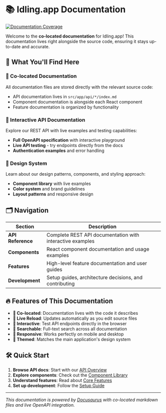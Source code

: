 # 📚 Idling.app Documentation

[![Documentation Coverage](https://img.shields.io/badge/Documentation%20Coverage-1.2%25-red?style=for-the-badgehttps://img.shields.io/badge/Documentation%20Coverage-1.2%25-red?style=for-the-badgehttps://img.shields.io/badge/Documentation%20Coverage-1.2%25-red?style=for-the-badgehttps://img.shields.io/badge/Documentation%20Coverage-1.2%25-red?style=for-the-badgehttps://img.shields.io/badge/Documentation%20Coverage-1.2%25-red?style=for-the-badgehttps://img.shields.io/badge/Documentation%20Coverage-1.2%25-red?style=for-the-badgehttps://img.shields.io/badge/Documentation%20Coverage-1.2%25-red?style=for-the-badgehttps://img.shields.io/badge/Documentation%20Coverage-1.2%25-red?style=for-the-badge&logo=gitbook&logoColor=whitelogo=gitbookhttps://img.shields.io/badge/Documentation%20Coverage-1.2%25-red?style=for-the-badge&logo=gitbook&logoColor=whitelogoColor=whitelogo=gitbookhttps://img.shields.io/badge/Documentation%20Coverage-1.2%25-red?style=for-the-badgehttps://img.shields.io/badge/Documentation%20Coverage-1.2%25-red?style=for-the-badge&logo=gitbook&logoColor=whitelogo=gitbookhttps://img.shields.io/badge/Documentation%20Coverage-1.2%25-red?style=for-the-badge&logo=gitbook&logoColor=whitelogoColor=whitelogoColor=whitelogo=gitbookhttps://img.shields.io/badge/Documentation%20Coverage-1.2%25-red?style=for-the-badgehttps://img.shields.io/badge/Documentation%20Coverage-1.2%25-red?style=for-the-badgehttps://img.shields.io/badge/Documentation%20Coverage-1.2%25-red?style=for-the-badge&logo=gitbook&logoColor=whitelogo=gitbookhttps://img.shields.io/badge/Documentation%20Coverage-1.2%25-red?style=for-the-badge&logo=gitbook&logoColor=whitelogoColor=whitelogo=gitbookhttps://img.shields.io/badge/Documentation%20Coverage-1.2%25-red?style=for-the-badgehttps://img.shields.io/badge/Documentation%20Coverage-1.2%25-red?style=for-the-badge&logo=gitbook&logoColor=whitelogo=gitbookhttps://img.shields.io/badge/Documentation%20Coverage-1.2%25-red?style=for-the-badge&logo=gitbook&logoColor=whitelogoColor=whitelogoColor=whitelogoColor=whitelogo=gitbookhttps://img.shields.io/badge/Documentation%20Coverage-1.2%25-red?style=for-the-badgehttps://img.shields.io/badge/Documentation%20Coverage-1.2%25-red?style=for-the-badgehttps://img.shields.io/badge/Documentation%20Coverage-1.2%25-red?style=for-the-badgehttps://img.shields.io/badge/Documentation%20Coverage-1.2%25-red?style=for-the-badge&logo=gitbook&logoColor=whitelogo=gitbookhttps://img.shields.io/badge/Documentation%20Coverage-1.2%25-red?style=for-the-badge&logo=gitbook&logoColor=whitelogoColor=whitelogo=gitbookhttps://img.shields.io/badge/Documentation%20Coverage-1.2%25-red?style=for-the-badgehttps://img.shields.io/badge/Documentation%20Coverage-1.2%25-red?style=for-the-badge&logo=gitbook&logoColor=whitelogo=gitbookhttps://img.shields.io/badge/Documentation%20Coverage-1.2%25-red?style=for-the-badge&logo=gitbook&logoColor=whitelogoColor=whitelogoColor=whitelogo=gitbookhttps://img.shields.io/badge/Documentation%20Coverage-1.2%25-red?style=for-the-badgehttps://img.shields.io/badge/Documentation%20Coverage-1.2%25-red?style=for-the-badgehttps://img.shields.io/badge/Documentation%20Coverage-1.2%25-red?style=for-the-badge&logo=gitbook&logoColor=whitelogo=gitbookhttps://img.shields.io/badge/Documentation%20Coverage-1.2%25-red?style=for-the-badge&logo=gitbook&logoColor=whitelogoColor=whitelogo=gitbookhttps://img.shields.io/badge/Documentation%20Coverage-1.2%25-red?style=for-the-badgehttps://img.shields.io/badge/Documentation%20Coverage-1.2%25-red?style=for-the-badge&logo=gitbook&logoColor=whitelogo=gitbookhttps://img.shields.io/badge/Documentation%20Coverage-1.2%25-red?style=for-the-badge&logo=gitbook&logoColor=whitelogoColor=whitelogoColor=whitelogoColor=whitelogoColor=whitelogo=gitbookhttps://img.shields.io/badge/Documentation%20Coverage-1.2%25-red?style=for-the-badgehttps://img.shields.io/badge/Documentation%20Coverage-1.2%25-red?style=for-the-badgehttps://img.shields.io/badge/Documentation%20Coverage-1.2%25-red?style=for-the-badgehttps://img.shields.io/badge/Documentation%20Coverage-1.2%25-red?style=for-the-badgehttps://img.shields.io/badge/Documentation%20Coverage-1.2%25-red?style=for-the-badge&logo=gitbook&logoColor=whitelogo=gitbookhttps://img.shields.io/badge/Documentation%20Coverage-1.2%25-red?style=for-the-badge&logo=gitbook&logoColor=whitelogoColor=whitelogo=gitbookhttps://img.shields.io/badge/Documentation%20Coverage-1.2%25-red?style=for-the-badgehttps://img.shields.io/badge/Documentation%20Coverage-1.2%25-red?style=for-the-badge&logo=gitbook&logoColor=whitelogo=gitbookhttps://img.shields.io/badge/Documentation%20Coverage-1.2%25-red?style=for-the-badge&logo=gitbook&logoColor=whitelogoColor=whitelogoColor=whitelogo=gitbookhttps://img.shields.io/badge/Documentation%20Coverage-1.2%25-red?style=for-the-badgehttps://img.shields.io/badge/Documentation%20Coverage-1.2%25-red?style=for-the-badgehttps://img.shields.io/badge/Documentation%20Coverage-1.2%25-red?style=for-the-badge&logo=gitbook&logoColor=whitelogo=gitbookhttps://img.shields.io/badge/Documentation%20Coverage-1.2%25-red?style=for-the-badge&logo=gitbook&logoColor=whitelogoColor=whitelogo=gitbookhttps://img.shields.io/badge/Documentation%20Coverage-1.2%25-red?style=for-the-badgehttps://img.shields.io/badge/Documentation%20Coverage-1.2%25-red?style=for-the-badge&logo=gitbook&logoColor=whitelogo=gitbookhttps://img.shields.io/badge/Documentation%20Coverage-1.2%25-red?style=for-the-badge&logo=gitbook&logoColor=whitelogoColor=whitelogoColor=whitelogoColor=whitelogo=gitbookhttps://img.shields.io/badge/Documentation%20Coverage-1.2%25-red?style=for-the-badgehttps://img.shields.io/badge/Documentation%20Coverage-1.2%25-red?style=for-the-badgehttps://img.shields.io/badge/Documentation%20Coverage-1.2%25-red?style=for-the-badgehttps://img.shields.io/badge/Documentation%20Coverage-1.2%25-red?style=for-the-badge&logo=gitbook&logoColor=whitelogo=gitbookhttps://img.shields.io/badge/Documentation%20Coverage-1.2%25-red?style=for-the-badge&logo=gitbook&logoColor=whitelogoColor=whitelogo=gitbookhttps://img.shields.io/badge/Documentation%20Coverage-1.2%25-red?style=for-the-badgehttps://img.shields.io/badge/Documentation%20Coverage-1.2%25-red?style=for-the-badge&logo=gitbook&logoColor=whitelogo=gitbookhttps://img.shields.io/badge/Documentation%20Coverage-1.2%25-red?style=for-the-badge&logo=gitbook&logoColor=whitelogoColor=whitelogoColor=whitelogo=gitbookhttps://img.shields.io/badge/Documentation%20Coverage-1.2%25-red?style=for-the-badgehttps://img.shields.io/badge/Documentation%20Coverage-1.2%25-red?style=for-the-badgehttps://img.shields.io/badge/Documentation%20Coverage-1.2%25-red?style=for-the-badge&logo=gitbook&logoColor=whitelogo=gitbookhttps://img.shields.io/badge/Documentation%20Coverage-1.2%25-red?style=for-the-badge&logo=gitbook&logoColor=whitelogoColor=whitelogo=gitbookhttps://img.shields.io/badge/Documentation%20Coverage-1.2%25-red?style=for-the-badgehttps://img.shields.io/badge/Documentation%20Coverage-1.2%25-red?style=for-the-badge&logo=gitbook&logoColor=whitelogo=gitbookhttps://img.shields.io/badge/Documentation%20Coverage-1.2%25-red?style=for-the-badge&logo=gitbook&logoColor=whitelogoColor=whitelogoColor=whitelogoColor=whitelogoColor=whitelogoColor=whitelogo=gitbookhttps://img.shields.io/badge/Documentation%20Coverage-1.2%25-red?style=for-the-badgehttps://img.shields.io/badge/Documentation%20Coverage-1.2%25-red?style=for-the-badgehttps://img.shields.io/badge/Documentation%20Coverage-1.2%25-red?style=for-the-badgehttps://img.shields.io/badge/Documentation%20Coverage-1.2%25-red?style=for-the-badgehttps://img.shields.io/badge/Documentation%20Coverage-1.2%25-red?style=for-the-badgehttps://img.shields.io/badge/Documentation%20Coverage-1.2%25-red?style=for-the-badge&logo=gitbook&logoColor=whitelogo=gitbookhttps://img.shields.io/badge/Documentation%20Coverage-1.2%25-red?style=for-the-badge&logo=gitbook&logoColor=whitelogoColor=whitelogo=gitbookhttps://img.shields.io/badge/Documentation%20Coverage-1.2%25-red?style=for-the-badgehttps://img.shields.io/badge/Documentation%20Coverage-1.2%25-red?style=for-the-badge&logo=gitbook&logoColor=whitelogo=gitbookhttps://img.shields.io/badge/Documentation%20Coverage-1.2%25-red?style=for-the-badge&logo=gitbook&logoColor=whitelogoColor=whitelogoColor=whitelogo=gitbookhttps://img.shields.io/badge/Documentation%20Coverage-1.2%25-red?style=for-the-badgehttps://img.shields.io/badge/Documentation%20Coverage-1.2%25-red?style=for-the-badgehttps://img.shields.io/badge/Documentation%20Coverage-1.2%25-red?style=for-the-badge&logo=gitbook&logoColor=whitelogo=gitbookhttps://img.shields.io/badge/Documentation%20Coverage-1.2%25-red?style=for-the-badge&logo=gitbook&logoColor=whitelogoColor=whitelogo=gitbookhttps://img.shields.io/badge/Documentation%20Coverage-1.2%25-red?style=for-the-badgehttps://img.shields.io/badge/Documentation%20Coverage-1.2%25-red?style=for-the-badge&logo=gitbook&logoColor=whitelogo=gitbookhttps://img.shields.io/badge/Documentation%20Coverage-1.2%25-red?style=for-the-badge&logo=gitbook&logoColor=whitelogoColor=whitelogoColor=whitelogoColor=whitelogo=gitbookhttps://img.shields.io/badge/Documentation%20Coverage-1.2%25-red?style=for-the-badgehttps://img.shields.io/badge/Documentation%20Coverage-1.2%25-red?style=for-the-badgehttps://img.shields.io/badge/Documentation%20Coverage-1.2%25-red?style=for-the-badgehttps://img.shields.io/badge/Documentation%20Coverage-1.2%25-red?style=for-the-badge&logo=gitbook&logoColor=whitelogo=gitbookhttps://img.shields.io/badge/Documentation%20Coverage-1.2%25-red?style=for-the-badge&logo=gitbook&logoColor=whitelogoColor=whitelogo=gitbookhttps://img.shields.io/badge/Documentation%20Coverage-1.2%25-red?style=for-the-badgehttps://img.shields.io/badge/Documentation%20Coverage-1.2%25-red?style=for-the-badge&logo=gitbook&logoColor=whitelogo=gitbookhttps://img.shields.io/badge/Documentation%20Coverage-1.2%25-red?style=for-the-badge&logo=gitbook&logoColor=whitelogoColor=whitelogoColor=whitelogo=gitbookhttps://img.shields.io/badge/Documentation%20Coverage-1.2%25-red?style=for-the-badgehttps://img.shields.io/badge/Documentation%20Coverage-1.2%25-red?style=for-the-badgehttps://img.shields.io/badge/Documentation%20Coverage-1.2%25-red?style=for-the-badge&logo=gitbook&logoColor=whitelogo=gitbookhttps://img.shields.io/badge/Documentation%20Coverage-1.2%25-red?style=for-the-badge&logo=gitbook&logoColor=whitelogoColor=whitelogo=gitbookhttps://img.shields.io/badge/Documentation%20Coverage-1.2%25-red?style=for-the-badgehttps://img.shields.io/badge/Documentation%20Coverage-1.2%25-red?style=for-the-badge&logo=gitbook&logoColor=whitelogo=gitbookhttps://img.shields.io/badge/Documentation%20Coverage-1.2%25-red?style=for-the-badge&logo=gitbook&logoColor=whitelogoColor=whitelogoColor=whitelogoColor=whitelogoColor=whitelogo=gitbookhttps://img.shields.io/badge/Documentation%20Coverage-1.2%25-red?style=for-the-badgehttps://img.shields.io/badge/Documentation%20Coverage-1.2%25-red?style=for-the-badgehttps://img.shields.io/badge/Documentation%20Coverage-1.2%25-red?style=for-the-badgehttps://img.shields.io/badge/Documentation%20Coverage-1.2%25-red?style=for-the-badgehttps://img.shields.io/badge/Documentation%20Coverage-1.2%25-red?style=for-the-badge&logo=gitbook&logoColor=whitelogo=gitbookhttps://img.shields.io/badge/Documentation%20Coverage-1.2%25-red?style=for-the-badge&logo=gitbook&logoColor=whitelogoColor=whitelogo=gitbookhttps://img.shields.io/badge/Documentation%20Coverage-1.2%25-red?style=for-the-badgehttps://img.shields.io/badge/Documentation%20Coverage-1.2%25-red?style=for-the-badge&logo=gitbook&logoColor=whitelogo=gitbookhttps://img.shields.io/badge/Documentation%20Coverage-1.2%25-red?style=for-the-badge&logo=gitbook&logoColor=whitelogoColor=whitelogoColor=whitelogo=gitbookhttps://img.shields.io/badge/Documentation%20Coverage-1.2%25-red?style=for-the-badgehttps://img.shields.io/badge/Documentation%20Coverage-1.2%25-red?style=for-the-badgehttps://img.shields.io/badge/Documentation%20Coverage-1.2%25-red?style=for-the-badge&logo=gitbook&logoColor=whitelogo=gitbookhttps://img.shields.io/badge/Documentation%20Coverage-1.2%25-red?style=for-the-badge&logo=gitbook&logoColor=whitelogoColor=whitelogo=gitbookhttps://img.shields.io/badge/Documentation%20Coverage-1.2%25-red?style=for-the-badgehttps://img.shields.io/badge/Documentation%20Coverage-1.2%25-red?style=for-the-badge&logo=gitbook&logoColor=whitelogo=gitbookhttps://img.shields.io/badge/Documentation%20Coverage-1.2%25-red?style=for-the-badge&logo=gitbook&logoColor=whitelogoColor=whitelogoColor=whitelogoColor=whitelogo=gitbookhttps://img.shields.io/badge/Documentation%20Coverage-1.2%25-red?style=for-the-badgehttps://img.shields.io/badge/Documentation%20Coverage-1.2%25-red?style=for-the-badgehttps://img.shields.io/badge/Documentation%20Coverage-1.2%25-red?style=for-the-badgehttps://img.shields.io/badge/Documentation%20Coverage-1.2%25-red?style=for-the-badge&logo=gitbook&logoColor=whitelogo=gitbookhttps://img.shields.io/badge/Documentation%20Coverage-1.2%25-red?style=for-the-badge&logo=gitbook&logoColor=whitelogoColor=whitelogo=gitbookhttps://img.shields.io/badge/Documentation%20Coverage-1.2%25-red?style=for-the-badgehttps://img.shields.io/badge/Documentation%20Coverage-1.2%25-red?style=for-the-badge&logo=gitbook&logoColor=whitelogo=gitbookhttps://img.shields.io/badge/Documentation%20Coverage-1.2%25-red?style=for-the-badge&logo=gitbook&logoColor=whitelogoColor=whitelogoColor=whitelogo=gitbookhttps://img.shields.io/badge/Documentation%20Coverage-1.2%25-red?style=for-the-badgehttps://img.shields.io/badge/Documentation%20Coverage-1.2%25-red?style=for-the-badgehttps://img.shields.io/badge/Documentation%20Coverage-1.2%25-red?style=for-the-badge&logo=gitbook&logoColor=whitelogo=gitbookhttps://img.shields.io/badge/Documentation%20Coverage-1.2%25-red?style=for-the-badge&logo=gitbook&logoColor=whitelogoColor=whitelogo=gitbookhttps://img.shields.io/badge/Documentation%20Coverage-1.2%25-red?style=for-the-badgehttps://img.shields.io/badge/Documentation%20Coverage-1.2%25-red?style=for-the-badge&logo=gitbook&logoColor=whitelogo=gitbookhttps://img.shields.io/badge/Documentation%20Coverage-1.2%25-red?style=for-the-badge&logo=gitbook&logoColor=whitelogoColor=whitelogoColor=whitelogoColor=whitelogoColor=whitelogoColor=whitelogoColor=whitelogo=gitbookhttps://img.shields.io/badge/Documentation%20Coverage-1.2%25-red?style=for-the-badgehttps://img.shields.io/badge/Documentation%20Coverage-1.2%25-red?style=for-the-badgehttps://img.shields.io/badge/Documentation%20Coverage-1.2%25-red?style=for-the-badgehttps://img.shields.io/badge/Documentation%20Coverage-1.2%25-red?style=for-the-badgehttps://img.shields.io/badge/Documentation%20Coverage-1.2%25-red?style=for-the-badgehttps://img.shields.io/badge/Documentation%20Coverage-1.2%25-red?style=for-the-badgehttps://img.shields.io/badge/Documentation%20Coverage-1.2%25-red?style=for-the-badge&logo=gitbook&logoColor=whitelogo=gitbookhttps://img.shields.io/badge/Documentation%20Coverage-1.2%25-red?style=for-the-badge&logo=gitbook&logoColor=whitelogoColor=whitelogo=gitbookhttps://img.shields.io/badge/Documentation%20Coverage-1.2%25-red?style=for-the-badgehttps://img.shields.io/badge/Documentation%20Coverage-1.2%25-red?style=for-the-badge&logo=gitbook&logoColor=whitelogo=gitbookhttps://img.shields.io/badge/Documentation%20Coverage-1.2%25-red?style=for-the-badge&logo=gitbook&logoColor=whitelogoColor=whitelogoColor=whitelogo=gitbookhttps://img.shields.io/badge/Documentation%20Coverage-1.2%25-red?style=for-the-badgehttps://img.shields.io/badge/Documentation%20Coverage-1.2%25-red?style=for-the-badgehttps://img.shields.io/badge/Documentation%20Coverage-1.2%25-red?style=for-the-badge&logo=gitbook&logoColor=whitelogo=gitbookhttps://img.shields.io/badge/Documentation%20Coverage-1.2%25-red?style=for-the-badge&logo=gitbook&logoColor=whitelogoColor=whitelogo=gitbookhttps://img.shields.io/badge/Documentation%20Coverage-1.2%25-red?style=for-the-badgehttps://img.shields.io/badge/Documentation%20Coverage-1.2%25-red?style=for-the-badge&logo=gitbook&logoColor=whitelogo=gitbookhttps://img.shields.io/badge/Documentation%20Coverage-1.2%25-red?style=for-the-badge&logo=gitbook&logoColor=whitelogoColor=whitelogoColor=whitelogoColor=whitelogo=gitbookhttps://img.shields.io/badge/Documentation%20Coverage-1.2%25-red?style=for-the-badgehttps://img.shields.io/badge/Documentation%20Coverage-1.2%25-red?style=for-the-badgehttps://img.shields.io/badge/Documentation%20Coverage-1.2%25-red?style=for-the-badgehttps://img.shields.io/badge/Documentation%20Coverage-1.2%25-red?style=for-the-badge&logo=gitbook&logoColor=whitelogo=gitbookhttps://img.shields.io/badge/Documentation%20Coverage-1.2%25-red?style=for-the-badge&logo=gitbook&logoColor=whitelogoColor=whitelogo=gitbookhttps://img.shields.io/badge/Documentation%20Coverage-1.2%25-red?style=for-the-badgehttps://img.shields.io/badge/Documentation%20Coverage-1.2%25-red?style=for-the-badge&logo=gitbook&logoColor=whitelogo=gitbookhttps://img.shields.io/badge/Documentation%20Coverage-1.2%25-red?style=for-the-badge&logo=gitbook&logoColor=whitelogoColor=whitelogoColor=whitelogo=gitbookhttps://img.shields.io/badge/Documentation%20Coverage-1.2%25-red?style=for-the-badgehttps://img.shields.io/badge/Documentation%20Coverage-1.2%25-red?style=for-the-badgehttps://img.shields.io/badge/Documentation%20Coverage-1.2%25-red?style=for-the-badge&logo=gitbook&logoColor=whitelogo=gitbookhttps://img.shields.io/badge/Documentation%20Coverage-1.2%25-red?style=for-the-badge&logo=gitbook&logoColor=whitelogoColor=whitelogo=gitbookhttps://img.shields.io/badge/Documentation%20Coverage-1.2%25-red?style=for-the-badgehttps://img.shields.io/badge/Documentation%20Coverage-1.2%25-red?style=for-the-badge&logo=gitbook&logoColor=whitelogo=gitbookhttps://img.shields.io/badge/Documentation%20Coverage-1.2%25-red?style=for-the-badge&logo=gitbook&logoColor=whitelogoColor=whitelogoColor=whitelogoColor=whitelogoColor=whitelogo=gitbookhttps://img.shields.io/badge/Documentation%20Coverage-1.2%25-red?style=for-the-badgehttps://img.shields.io/badge/Documentation%20Coverage-1.2%25-red?style=for-the-badgehttps://img.shields.io/badge/Documentation%20Coverage-1.2%25-red?style=for-the-badgehttps://img.shields.io/badge/Documentation%20Coverage-1.2%25-red?style=for-the-badgehttps://img.shields.io/badge/Documentation%20Coverage-1.2%25-red?style=for-the-badge&logo=gitbook&logoColor=whitelogo=gitbookhttps://img.shields.io/badge/Documentation%20Coverage-1.2%25-red?style=for-the-badge&logo=gitbook&logoColor=whitelogoColor=whitelogo=gitbookhttps://img.shields.io/badge/Documentation%20Coverage-1.2%25-red?style=for-the-badgehttps://img.shields.io/badge/Documentation%20Coverage-1.2%25-red?style=for-the-badge&logo=gitbook&logoColor=whitelogo=gitbookhttps://img.shields.io/badge/Documentation%20Coverage-1.2%25-red?style=for-the-badge&logo=gitbook&logoColor=whitelogoColor=whitelogoColor=whitelogo=gitbookhttps://img.shields.io/badge/Documentation%20Coverage-1.2%25-red?style=for-the-badgehttps://img.shields.io/badge/Documentation%20Coverage-1.2%25-red?style=for-the-badgehttps://img.shields.io/badge/Documentation%20Coverage-1.2%25-red?style=for-the-badge&logo=gitbook&logoColor=whitelogo=gitbookhttps://img.shields.io/badge/Documentation%20Coverage-1.2%25-red?style=for-the-badge&logo=gitbook&logoColor=whitelogoColor=whitelogo=gitbookhttps://img.shields.io/badge/Documentation%20Coverage-1.2%25-red?style=for-the-badgehttps://img.shields.io/badge/Documentation%20Coverage-1.2%25-red?style=for-the-badge&logo=gitbook&logoColor=whitelogo=gitbookhttps://img.shields.io/badge/Documentation%20Coverage-1.2%25-red?style=for-the-badge&logo=gitbook&logoColor=whitelogoColor=whitelogoColor=whitelogoColor=whitelogo=gitbookhttps://img.shields.io/badge/Documentation%20Coverage-1.2%25-red?style=for-the-badgehttps://img.shields.io/badge/Documentation%20Coverage-1.2%25-red?style=for-the-badgehttps://img.shields.io/badge/Documentation%20Coverage-1.2%25-red?style=for-the-badgehttps://img.shields.io/badge/Documentation%20Coverage-1.2%25-red?style=for-the-badge&logo=gitbook&logoColor=whitelogo=gitbookhttps://img.shields.io/badge/Documentation%20Coverage-1.2%25-red?style=for-the-badge&logo=gitbook&logoColor=whitelogoColor=whitelogo=gitbookhttps://img.shields.io/badge/Documentation%20Coverage-1.2%25-red?style=for-the-badgehttps://img.shields.io/badge/Documentation%20Coverage-1.2%25-red?style=for-the-badge&logo=gitbook&logoColor=whitelogo=gitbookhttps://img.shields.io/badge/Documentation%20Coverage-1.2%25-red?style=for-the-badge&logo=gitbook&logoColor=whitelogoColor=whitelogoColor=whitelogo=gitbookhttps://img.shields.io/badge/Documentation%20Coverage-1.2%25-red?style=for-the-badgehttps://img.shields.io/badge/Documentation%20Coverage-1.2%25-red?style=for-the-badgehttps://img.shields.io/badge/Documentation%20Coverage-1.2%25-red?style=for-the-badge&logo=gitbook&logoColor=whitelogo=gitbookhttps://img.shields.io/badge/Documentation%20Coverage-1.2%25-red?style=for-the-badge&logo=gitbook&logoColor=whitelogoColor=whitelogo=gitbookhttps://img.shields.io/badge/Documentation%20Coverage-1.2%25-red?style=for-the-badgehttps://img.shields.io/badge/Documentation%20Coverage-1.2%25-red?style=for-the-badge&logo=gitbook&logoColor=whitelogo=gitbookhttps://img.shields.io/badge/Documentation%20Coverage-1.2%25-red?style=for-the-badge&logo=gitbook&logoColor=whitelogoColor=whitelogoColor=whitelogoColor=whitelogoColor=whitelogoColor=whitelogo=gitbookhttps://img.shields.io/badge/Documentation%20Coverage-1.2%25-red?style=for-the-badgehttps://img.shields.io/badge/Documentation%20Coverage-1.2%25-red?style=for-the-badgehttps://img.shields.io/badge/Documentation%20Coverage-1.2%25-red?style=for-the-badgehttps://img.shields.io/badge/Documentation%20Coverage-1.2%25-red?style=for-the-badgehttps://img.shields.io/badge/Documentation%20Coverage-1.2%25-red?style=for-the-badgehttps://img.shields.io/badge/Documentation%20Coverage-1.2%25-red?style=for-the-badge&logo=gitbook&logoColor=whitelogo=gitbookhttps://img.shields.io/badge/Documentation%20Coverage-1.2%25-red?style=for-the-badge&logo=gitbook&logoColor=whitelogoColor=whitelogo=gitbookhttps://img.shields.io/badge/Documentation%20Coverage-1.2%25-red?style=for-the-badgehttps://img.shields.io/badge/Documentation%20Coverage-1.2%25-red?style=for-the-badge&logo=gitbook&logoColor=whitelogo=gitbookhttps://img.shields.io/badge/Documentation%20Coverage-1.2%25-red?style=for-the-badge&logo=gitbook&logoColor=whitelogoColor=whitelogoColor=whitelogo=gitbookhttps://img.shields.io/badge/Documentation%20Coverage-1.2%25-red?style=for-the-badgehttps://img.shields.io/badge/Documentation%20Coverage-1.2%25-red?style=for-the-badgehttps://img.shields.io/badge/Documentation%20Coverage-1.2%25-red?style=for-the-badge&logo=gitbook&logoColor=whitelogo=gitbookhttps://img.shields.io/badge/Documentation%20Coverage-1.2%25-red?style=for-the-badge&logo=gitbook&logoColor=whitelogoColor=whitelogo=gitbookhttps://img.shields.io/badge/Documentation%20Coverage-1.2%25-red?style=for-the-badgehttps://img.shields.io/badge/Documentation%20Coverage-1.2%25-red?style=for-the-badge&logo=gitbook&logoColor=whitelogo=gitbookhttps://img.shields.io/badge/Documentation%20Coverage-1.2%25-red?style=for-the-badge&logo=gitbook&logoColor=whitelogoColor=whitelogoColor=whitelogoColor=whitelogo=gitbookhttps://img.shields.io/badge/Documentation%20Coverage-1.2%25-red?style=for-the-badgehttps://img.shields.io/badge/Documentation%20Coverage-1.2%25-red?style=for-the-badgehttps://img.shields.io/badge/Documentation%20Coverage-1.2%25-red?style=for-the-badgehttps://img.shields.io/badge/Documentation%20Coverage-1.2%25-red?style=for-the-badge&logo=gitbook&logoColor=whitelogo=gitbookhttps://img.shields.io/badge/Documentation%20Coverage-1.2%25-red?style=for-the-badge&logo=gitbook&logoColor=whitelogoColor=whitelogo=gitbookhttps://img.shields.io/badge/Documentation%20Coverage-1.2%25-red?style=for-the-badgehttps://img.shields.io/badge/Documentation%20Coverage-1.2%25-red?style=for-the-badge&logo=gitbook&logoColor=whitelogo=gitbookhttps://img.shields.io/badge/Documentation%20Coverage-1.2%25-red?style=for-the-badge&logo=gitbook&logoColor=whitelogoColor=whitelogoColor=whitelogo=gitbookhttps://img.shields.io/badge/Documentation%20Coverage-1.2%25-red?style=for-the-badgehttps://img.shields.io/badge/Documentation%20Coverage-1.2%25-red?style=for-the-badgehttps://img.shields.io/badge/Documentation%20Coverage-1.2%25-red?style=for-the-badge&logo=gitbook&logoColor=whitelogo=gitbookhttps://img.shields.io/badge/Documentation%20Coverage-1.2%25-red?style=for-the-badge&logo=gitbook&logoColor=whitelogoColor=whitelogo=gitbookhttps://img.shields.io/badge/Documentation%20Coverage-1.2%25-red?style=for-the-badgehttps://img.shields.io/badge/Documentation%20Coverage-1.2%25-red?style=for-the-badge&logo=gitbook&logoColor=whitelogo=gitbookhttps://img.shields.io/badge/Documentation%20Coverage-1.2%25-red?style=for-the-badge&logo=gitbook&logoColor=whitelogoColor=whitelogoColor=whitelogoColor=whitelogoColor=whitelogo=gitbookhttps://img.shields.io/badge/Documentation%20Coverage-1.2%25-red?style=for-the-badgehttps://img.shields.io/badge/Documentation%20Coverage-1.2%25-red?style=for-the-badgehttps://img.shields.io/badge/Documentation%20Coverage-1.2%25-red?style=for-the-badgehttps://img.shields.io/badge/Documentation%20Coverage-1.2%25-red?style=for-the-badgehttps://img.shields.io/badge/Documentation%20Coverage-1.2%25-red?style=for-the-badge&logo=gitbook&logoColor=whitelogo=gitbookhttps://img.shields.io/badge/Documentation%20Coverage-1.2%25-red?style=for-the-badge&logo=gitbook&logoColor=whitelogoColor=whitelogo=gitbookhttps://img.shields.io/badge/Documentation%20Coverage-1.2%25-red?style=for-the-badgehttps://img.shields.io/badge/Documentation%20Coverage-1.2%25-red?style=for-the-badge&logo=gitbook&logoColor=whitelogo=gitbookhttps://img.shields.io/badge/Documentation%20Coverage-1.2%25-red?style=for-the-badge&logo=gitbook&logoColor=whitelogoColor=whitelogoColor=whitelogo=gitbookhttps://img.shields.io/badge/Documentation%20Coverage-1.2%25-red?style=for-the-badgehttps://img.shields.io/badge/Documentation%20Coverage-1.2%25-red?style=for-the-badgehttps://img.shields.io/badge/Documentation%20Coverage-1.2%25-red?style=for-the-badge&logo=gitbook&logoColor=whitelogo=gitbookhttps://img.shields.io/badge/Documentation%20Coverage-1.2%25-red?style=for-the-badge&logo=gitbook&logoColor=whitelogoColor=whitelogo=gitbookhttps://img.shields.io/badge/Documentation%20Coverage-1.2%25-red?style=for-the-badgehttps://img.shields.io/badge/Documentation%20Coverage-1.2%25-red?style=for-the-badge&logo=gitbook&logoColor=whitelogo=gitbookhttps://img.shields.io/badge/Documentation%20Coverage-1.2%25-red?style=for-the-badge&logo=gitbook&logoColor=whitelogoColor=whitelogoColor=whitelogoColor=whitelogo=gitbookhttps://img.shields.io/badge/Documentation%20Coverage-1.2%25-red?style=for-the-badgehttps://img.shields.io/badge/Documentation%20Coverage-1.2%25-red?style=for-the-badgehttps://img.shields.io/badge/Documentation%20Coverage-1.2%25-red?style=for-the-badgehttps://img.shields.io/badge/Documentation%20Coverage-1.2%25-red?style=for-the-badge&logo=gitbook&logoColor=whitelogo=gitbookhttps://img.shields.io/badge/Documentation%20Coverage-1.2%25-red?style=for-the-badge&logo=gitbook&logoColor=whitelogoColor=whitelogo=gitbookhttps://img.shields.io/badge/Documentation%20Coverage-1.2%25-red?style=for-the-badgehttps://img.shields.io/badge/Documentation%20Coverage-1.2%25-red?style=for-the-badge&logo=gitbook&logoColor=whitelogo=gitbookhttps://img.shields.io/badge/Documentation%20Coverage-1.2%25-red?style=for-the-badge&logo=gitbook&logoColor=whitelogoColor=whitelogoColor=whitelogo=gitbookhttps://img.shields.io/badge/Documentation%20Coverage-1.2%25-red?style=for-the-badgehttps://img.shields.io/badge/Documentation%20Coverage-1.2%25-red?style=for-the-badgehttps://img.shields.io/badge/Documentation%20Coverage-1.2%25-red?style=for-the-badge&logo=gitbook&logoColor=whitelogo=gitbookhttps://img.shields.io/badge/Documentation%20Coverage-1.2%25-red?style=for-the-badge&logo=gitbook&logoColor=whitelogoColor=whitelogo=gitbookhttps://img.shields.io/badge/Documentation%20Coverage-1.2%25-red?style=for-the-badgehttps://img.shields.io/badge/Documentation%20Coverage-1.2%25-red?style=for-the-badge&logo=gitbook&logoColor=whitelogo=gitbookhttps://img.shields.io/badge/Documentation%20Coverage-1.2%25-red?style=for-the-badge&logo=gitbook&logoColor=whitelogoColor=whitelogoColor=whitelogoColor=whitelogoColor=whitelogoColor=whitelogoColor=whitelogoColor=white)](./coverage/)


Welcome to the **co-located documentation** for Idling.app! This documentation lives right alongside the source code, ensuring it stays up-to-date and accurate.

## 🚀 What You'll Find Here

### 📖 Co-located Documentation
All documentation files are stored directly with the relevant source code:
- API documentation lives in `src/app/api/*/index.md`
- Component documentation is alongside each React component
- Feature documentation is organized by functionality

### 🔌 Interactive API Documentation
Explore our REST API with live examples and testing capabilities:
- **Full OpenAPI specification** with interactive playground
- **Live API testing** - try endpoints directly from the docs
- **Authentication examples** and error handling

### 🎨 Design System
Learn about our design patterns, components, and styling approach:
- **Component library** with live examples
- **Color system** and brand guidelines
- **Layout patterns** and responsive design

## 🗂️ Navigation

| Section | Description |
|---------|-------------|
| **API Reference** | Complete REST API documentation with interactive examples |
| **Components** | React component documentation and usage examples |
| **Features** | High-level feature documentation and user guides |
| **Development** | Setup guides, architecture decisions, and contributing |

## 🔥 Features of This Documentation

- **📍 Co-located**: Documentation lives with the code it describes
- **🔄 Live Reload**: Updates automatically as you edit source files
- **🧪 Interactive**: Test API endpoints directly in the browser
- **🎯 Searchable**: Full-text search across all documentation
- **📱 Responsive**: Works perfectly on mobile and desktop
- **🎨 Themed**: Matches the main application's design system

## 🛠️ Quick Start

1. **Browse API docs**: Start with our [API Overview](/docs/api)
2. **Explore components**: Check out the [Component Library](/docs/components)
3. **Understand features**: Read about [Core Features](/docs/features)
4. **Set up development**: Follow the [Setup Guide](/docs/development)

---

*This documentation is powered by [Docusaurus](https://docusaurus.io/) with co-located markdown files and live OpenAPI integration.* 